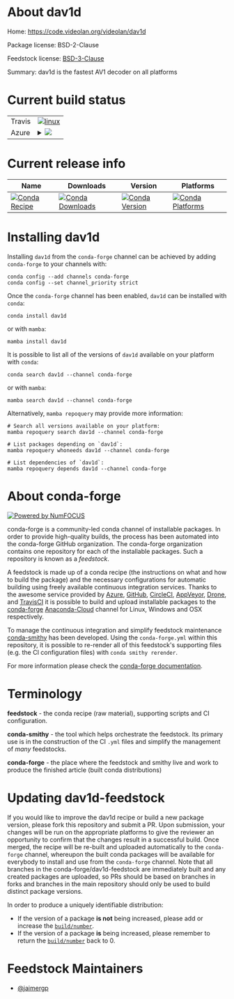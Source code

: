 About dav1d
===========

Home: https://code.videolan.org/videolan/dav1d

Package license: BSD-2-Clause

Feedstock license: [BSD-3-Clause](https://github.com/conda-forge/dav1d-feedstock/blob/main/LICENSE.txt)

Summary: dav1d is the fastest AV1 decoder on all platforms

Current build status
====================


<table><tr>
    <td>Travis</td>
    <td>
      <a href="https://app.travis-ci.com/conda-forge/dav1d-feedstock">
        <img alt="linux" src="https://img.shields.io/travis/com/conda-forge/dav1d-feedstock/main.svg?label=Linux">
      </a>
    </td>
  </tr>
    
  <tr>
    <td>Azure</td>
    <td>
      <details>
        <summary>
          <a href="https://dev.azure.com/conda-forge/feedstock-builds/_build/latest?definitionId=16744&branchName=main">
            <img src="https://dev.azure.com/conda-forge/feedstock-builds/_apis/build/status/dav1d-feedstock?branchName=main">
          </a>
        </summary>
        <table>
          <thead><tr><th>Variant</th><th>Status</th></tr></thead>
          <tbody><tr>
              <td>linux_64</td>
              <td>
                <a href="https://dev.azure.com/conda-forge/feedstock-builds/_build/latest?definitionId=16744&branchName=main">
                  <img src="https://dev.azure.com/conda-forge/feedstock-builds/_apis/build/status/dav1d-feedstock?branchName=main&jobName=linux&configuration=linux_64_" alt="variant">
                </a>
              </td>
            </tr><tr>
              <td>linux_aarch64</td>
              <td>
                <a href="https://dev.azure.com/conda-forge/feedstock-builds/_build/latest?definitionId=16744&branchName=main">
                  <img src="https://dev.azure.com/conda-forge/feedstock-builds/_apis/build/status/dav1d-feedstock?branchName=main&jobName=linux&configuration=linux_aarch64_" alt="variant">
                </a>
              </td>
            </tr><tr>
              <td>linux_ppc64le</td>
              <td>
                <a href="https://dev.azure.com/conda-forge/feedstock-builds/_build/latest?definitionId=16744&branchName=main">
                  <img src="https://dev.azure.com/conda-forge/feedstock-builds/_apis/build/status/dav1d-feedstock?branchName=main&jobName=linux&configuration=linux_ppc64le_" alt="variant">
                </a>
              </td>
            </tr><tr>
              <td>osx_64</td>
              <td>
                <a href="https://dev.azure.com/conda-forge/feedstock-builds/_build/latest?definitionId=16744&branchName=main">
                  <img src="https://dev.azure.com/conda-forge/feedstock-builds/_apis/build/status/dav1d-feedstock?branchName=main&jobName=osx&configuration=osx_64_" alt="variant">
                </a>
              </td>
            </tr><tr>
              <td>osx_arm64</td>
              <td>
                <a href="https://dev.azure.com/conda-forge/feedstock-builds/_build/latest?definitionId=16744&branchName=main">
                  <img src="https://dev.azure.com/conda-forge/feedstock-builds/_apis/build/status/dav1d-feedstock?branchName=main&jobName=osx&configuration=osx_arm64_" alt="variant">
                </a>
              </td>
            </tr><tr>
              <td>win_64</td>
              <td>
                <a href="https://dev.azure.com/conda-forge/feedstock-builds/_build/latest?definitionId=16744&branchName=main">
                  <img src="https://dev.azure.com/conda-forge/feedstock-builds/_apis/build/status/dav1d-feedstock?branchName=main&jobName=win&configuration=win_64_" alt="variant">
                </a>
              </td>
            </tr>
          </tbody>
        </table>
      </details>
    </td>
  </tr>
</table>

Current release info
====================

| Name | Downloads | Version | Platforms |
| --- | --- | --- | --- |
| [![Conda Recipe](https://img.shields.io/badge/recipe-dav1d-green.svg)](https://anaconda.org/conda-forge/dav1d) | [![Conda Downloads](https://img.shields.io/conda/dn/conda-forge/dav1d.svg)](https://anaconda.org/conda-forge/dav1d) | [![Conda Version](https://img.shields.io/conda/vn/conda-forge/dav1d.svg)](https://anaconda.org/conda-forge/dav1d) | [![Conda Platforms](https://img.shields.io/conda/pn/conda-forge/dav1d.svg)](https://anaconda.org/conda-forge/dav1d) |

Installing dav1d
================

Installing `dav1d` from the `conda-forge` channel can be achieved by adding `conda-forge` to your channels with:

```
conda config --add channels conda-forge
conda config --set channel_priority strict
```

Once the `conda-forge` channel has been enabled, `dav1d` can be installed with `conda`:

```
conda install dav1d
```

or with `mamba`:

```
mamba install dav1d
```

It is possible to list all of the versions of `dav1d` available on your platform with `conda`:

```
conda search dav1d --channel conda-forge
```

or with `mamba`:

```
mamba search dav1d --channel conda-forge
```

Alternatively, `mamba repoquery` may provide more information:

```
# Search all versions available on your platform:
mamba repoquery search dav1d --channel conda-forge

# List packages depending on `dav1d`:
mamba repoquery whoneeds dav1d --channel conda-forge

# List dependencies of `dav1d`:
mamba repoquery depends dav1d --channel conda-forge
```


About conda-forge
=================

[![Powered by
NumFOCUS](https://img.shields.io/badge/powered%20by-NumFOCUS-orange.svg?style=flat&colorA=E1523D&colorB=007D8A)](https://numfocus.org)

conda-forge is a community-led conda channel of installable packages.
In order to provide high-quality builds, the process has been automated into the
conda-forge GitHub organization. The conda-forge organization contains one repository
for each of the installable packages. Such a repository is known as a *feedstock*.

A feedstock is made up of a conda recipe (the instructions on what and how to build
the package) and the necessary configurations for automatic building using freely
available continuous integration services. Thanks to the awesome service provided by
[Azure](https://azure.microsoft.com/en-us/services/devops/), [GitHub](https://github.com/),
[CircleCI](https://circleci.com/), [AppVeyor](https://www.appveyor.com/),
[Drone](https://cloud.drone.io/welcome), and [TravisCI](https://travis-ci.com/)
it is possible to build and upload installable packages to the
[conda-forge](https://anaconda.org/conda-forge) [Anaconda-Cloud](https://anaconda.org/)
channel for Linux, Windows and OSX respectively.

To manage the continuous integration and simplify feedstock maintenance
[conda-smithy](https://github.com/conda-forge/conda-smithy) has been developed.
Using the ``conda-forge.yml`` within this repository, it is possible to re-render all of
this feedstock's supporting files (e.g. the CI configuration files) with ``conda smithy rerender``.

For more information please check the [conda-forge documentation](https://conda-forge.org/docs/).

Terminology
===========

**feedstock** - the conda recipe (raw material), supporting scripts and CI configuration.

**conda-smithy** - the tool which helps orchestrate the feedstock.
                   Its primary use is in the construction of the CI ``.yml`` files
                   and simplify the management of *many* feedstocks.

**conda-forge** - the place where the feedstock and smithy live and work to
                  produce the finished article (built conda distributions)


Updating dav1d-feedstock
========================

If you would like to improve the dav1d recipe or build a new
package version, please fork this repository and submit a PR. Upon submission,
your changes will be run on the appropriate platforms to give the reviewer an
opportunity to confirm that the changes result in a successful build. Once
merged, the recipe will be re-built and uploaded automatically to the
`conda-forge` channel, whereupon the built conda packages will be available for
everybody to install and use from the `conda-forge` channel.
Note that all branches in the conda-forge/dav1d-feedstock are
immediately built and any created packages are uploaded, so PRs should be based
on branches in forks and branches in the main repository should only be used to
build distinct package versions.

In order to produce a uniquely identifiable distribution:
 * If the version of a package **is not** being increased, please add or increase
   the [``build/number``](https://docs.conda.io/projects/conda-build/en/latest/resources/define-metadata.html#build-number-and-string).
 * If the version of a package **is** being increased, please remember to return
   the [``build/number``](https://docs.conda.io/projects/conda-build/en/latest/resources/define-metadata.html#build-number-and-string)
   back to 0.

Feedstock Maintainers
=====================

* [@jaimergp](https://github.com/jaimergp/)

